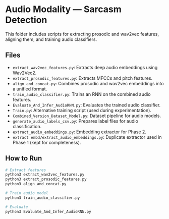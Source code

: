 
# Audio Modality — Sarcasm Detection

This folder includes scripts for extracting prosodic and wav2vec features, aligning them, and training audio classifiers.

## Files

- `extract_wav2vec_features.py`: Extracts deep audio embeddings using Wav2Vec2.
- `extract_prosodic_features.py`: Extracts MFCCs and pitch features.
- `align_and_concat.py`: Combines prosodic and wav2vec embeddings into a unified format.
- `train_audio_classifier.py`: Trains an RNN on the combined audio features.
- `Evaluate_And_Infer_AudioRNN.py`: Evaluates the trained audio classifier.
- `Train.py`: Alternative training script (used during experimentation).
- `Combined_Version_Dataset_Model.py`: Dataset pipeline for audio models.
- `generate_audio_labels_csv.py`: Prepares label files for audio classification.
- `extract_audio_embeddings.py`: Embedding extractor for Phase 2.
- `extract embd/extract_audio_embeddings.py`: Duplicate extractor used in Phase 1 (kept for completeness).

## How to Run

```bash
# Extract features
python3 extract_wav2vec_features.py
python3 extract_prosodic_features.py
python3 align_and_concat.py

# Train audio model
python3 train_audio_classifier.py

# Evaluate
python3 Evaluate_And_Infer_AudioRNN.py
